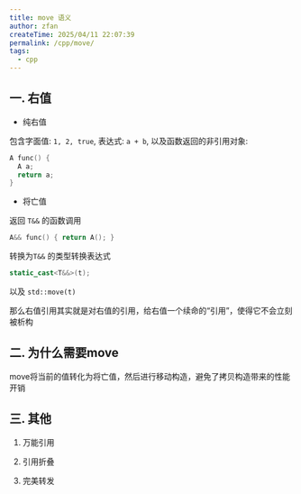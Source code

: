 ```yaml
---
title: move 语义
author: zfan
createTime: 2025/04/11 22:07:39
permalink: /cpp/move/
tags:
  - cpp
---
```


## 一. 右值

- 纯右值

包含字面值: `1, 2, true`, 表达式: `a + b`, 以及函数返回的非引用对象:

```cpp
A func() {
  A a;
  return a;
}
```

- 将亡值

返回 `T&&` 的函数调用

```cpp
A&& func() { return A(); }
```

转换为`T&&` 的类型转换表达式

```cpp
static_cast<T&&>(t);
```

以及 `std::move(t)`

那么右值引用其实就是对右值的引用，给右值一个续命的“引用”，使得它不会立刻被析构

## 二. 为什么需要move

move将当前的值转化为将亡值，然后进行移动构造，避免了拷贝构造带来的性能开销

## 三. 其他

1. 万能引用

2. 引用折叠

3. 完美转发
